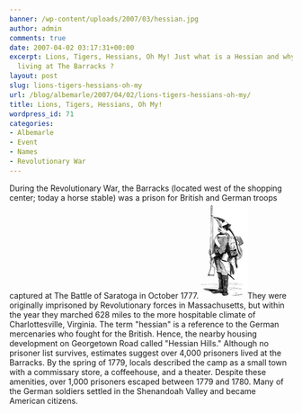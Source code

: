 ```yaml
---
banner: /wp-content/uploads/2007/03/hessian.jpg
author: admin
comments: true
date: 2007-04-02 03:17:31+00:00
excerpt: Lions, Tigers, Hessians, Oh My! Just what is a Hessian and why were they
  living at The Barracks ?
layout: post
slug: lions-tigers-hessians-oh-my
url: /blog/albemarle/2007/04/02/lions-tigers-hessians-oh-my/
title: Lions, Tigers, Hessians, Oh My!
wordpress_id: 71
categories:
- Albemarle
- Event
- Names
- Revolutionary War
---
```


During the Revolutionary War, the Barracks (located west of the shopping center; today a horse stable) was a prison for British and German troops captured at The Battle of Saratoga in October 1777. ![A German Hessian Soldier](/wp-content/uploads/2007/03/hessian.jpg)They were originally imprisoned by Revolutionary forces in Massachusetts, but within the year they marched 628 miles to the more hospitable climate of Charlottesville, Virginia. The term "hessian" is a reference to the German mercenaries who fought for the British. Hence, the nearby housing development on Georgetown Road called "Hessian Hills." Although no prisoner list survives, estimates suggest over 4,000 prisoners lived at the Barracks. By the spring of 1779, locals described the camp as a small town with a commissary store, a coffeehouse, and a theater. Despite these amenities, over 1,000 prisoners escaped between 1779 and 1780. Many of the German soldiers settled in the Shenandoah Valley and became American citizens.
